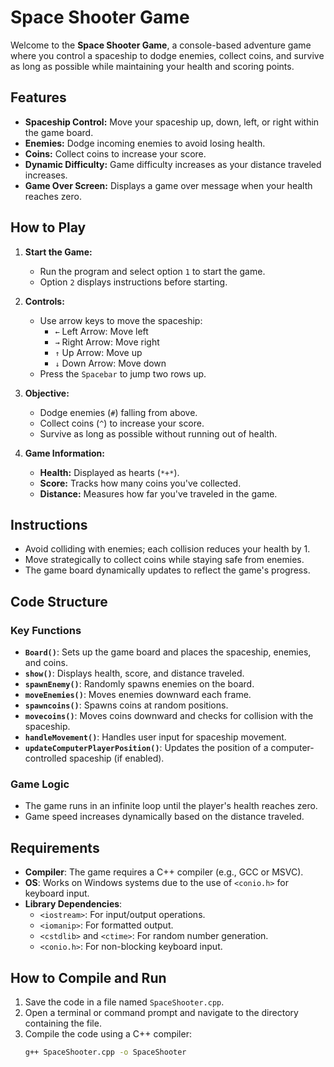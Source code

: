 # Space Shooter Game

Welcome to the **Space Shooter Game**, a console-based adventure game where you control a spaceship to dodge enemies, collect coins, and survive as long as possible while maintaining your health and scoring points.

## Features

- **Spaceship Control:** Move your spaceship up, down, left, or right within the game board.
- **Enemies:** Dodge incoming enemies to avoid losing health.
- **Coins:** Collect coins to increase your score.
- **Dynamic Difficulty:** Game difficulty increases as your distance traveled increases.
- **Game Over Screen:** Displays a game over message when your health reaches zero.

## How to Play

1. **Start the Game:**
   - Run the program and select option `1` to start the game.
   - Option `2` displays instructions before starting.

2. **Controls:**
   - Use arrow keys to move the spaceship:
     - `←` Left Arrow: Move left
     - `→` Right Arrow: Move right
     - `↑` Up Arrow: Move up
     - `↓` Down Arrow: Move down
   - Press the `Spacebar` to jump two rows up.

3. **Objective:**
   - Dodge enemies (`#`) falling from above.
   - Collect coins (`^`) to increase your score.
   - Survive as long as possible without running out of health.

4. **Game Information:**
   - **Health:** Displayed as hearts (`*+*`).
   - **Score:** Tracks how many coins you've collected.
   - **Distance:** Measures how far you've traveled in the game.

## Instructions

- Avoid colliding with enemies; each collision reduces your health by 1.
- Move strategically to collect coins while staying safe from enemies.
- The game board dynamically updates to reflect the game's progress.

## Code Structure

### Key Functions

- **`Board()`**: Sets up the game board and places the spaceship, enemies, and coins.
- **`show()`**: Displays health, score, and distance traveled.
- **`spawnEnemy()`**: Randomly spawns enemies on the board.
- **`moveEnemies()`**: Moves enemies downward each frame.
- **`spawncoins()`**: Spawns coins at random positions.
- **`movecoins()`**: Moves coins downward and checks for collision with the spaceship.
- **`handleMovement()`**: Handles user input for spaceship movement.
- **`updateComputerPlayerPosition()`**: Updates the position of a computer-controlled spaceship (if enabled).

### Game Logic

- The game runs in an infinite loop until the player's health reaches zero.
- Game speed increases dynamically based on the distance traveled.

## Requirements

- **Compiler**: The game requires a C++ compiler (e.g., GCC or MSVC).
- **OS**: Works on Windows systems due to the use of `<conio.h>` for keyboard input.
- **Library Dependencies**: 
  - `<iostream>`: For input/output operations.
  - `<iomanip>`: For formatted output.
  - `<cstdlib>` and `<ctime>`: For random number generation.
  - `<conio.h>`: For non-blocking keyboard input.

## How to Compile and Run

1. Save the code in a file named `SpaceShooter.cpp`.
2. Open a terminal or command prompt and navigate to the directory containing the file.
3. Compile the code using a C++ compiler:
   ```bash
   g++ SpaceShooter.cpp -o SpaceShooter
